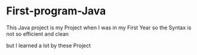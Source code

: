 # First-program-Java

This Java project is my Project when I was in my First Year so the Syntax is not so efficient and clean

but I learned a lot by these Project 
